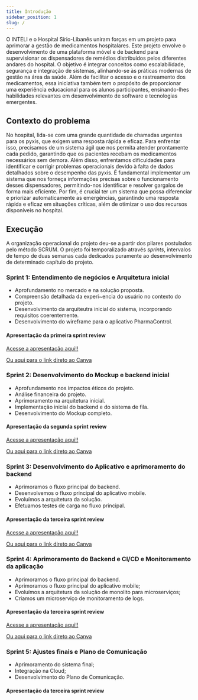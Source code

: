 ```yaml
---
title: Introdução
sidebar_position: 1
slug: /
---
```


O INTELI e o Hospital Sírio-Libanês uniram forças em um projeto para aprimorar a gestão de medicamentos hospitalares. Este projeto envolve o desenvolvimento de uma plataforma móvel e de backend para supervisionar os dispensadores de remédios distribuídos pelos diferentes andares do hospital. O objetivo é integrar conceitos como escalabilidade, segurança e integração de sistemas, alinhando-se às práticas modernas de gestão na área da saúde. Além de facilitar o acesso e o rastreamento dos medicamentos, essa iniciativa também tem o propósito de proporcionar uma experiência educacional para os alunos participantes, ensinando-lhes habilidades relevantes em desenvolvimento de software e tecnologias emergentes.

## Contexto do problema

No hospital, lida-se com uma grande quantidade de chamadas urgentes para os pyxis, que exigem uma resposta rápida e eficaz. Para enfrentar isso, precisamos de um sistema ágil que nos permita atender prontamente cada pedido, garantindo que os pacientes recebam os medicamentos necessários sem demora. Além disso, enfrentamos dificuldades para identificar e corrigir problemas operacionais devido à falta de dados detalhados sobre o desempenho das pyxis. É fundamental implementar um sistema que nos forneça informações precisas sobre o funcionamento desses dispensadores, permitindo-nos identificar e resolver gargalos de forma mais eficiente. Por fim, é crucial ter um sistema que possa diferenciar e priorizar automaticamente as emergências, garantindo uma resposta rápida e eficaz em situações críticas, além de otimizar o uso dos recursos disponíveis no hospital.

## Execução

A organização operacional do projeto deu-se a partir dos pilares postulados pelo método SCRUM. O projeto foi temporalizado através *sprints*, intervalos de tempo de duas semanas cada dedicados puramente ao desenvolvimento de determinado capítulo do projeto.

### Sprint 1: Entendimento de negócios e Arquitetura inicial

- Aprofundamento no mercado e na solução proposta.
- Compreensão detalhada da experi~encia do usuário no contexto do projeto.
- Desenvolvimento da arquiteutra inicial do sistema, incorporando requisitos coerentemente.
- Desenvolvimento do wireframe para o aplicativo PharmaControl.

#### **Apresentação da primeira sprint review**

[Acesse a apresentação aqui!!](../static/reviews/SPRINT%2001%20-%20GRUPO%202%20-%20M10.pdf)

[Ou aqui para o link direto ao Canva](https://www.canva.com/design/DAGDbJxQZs8/m8QlQdloXF5hRO6SN1k2pw/view?utm_content=DAGDbJxQZs8&utm_campaign=designshare&utm_medium=link&utm_source=editor)

### Sprint 2: Desenvolvimento do Mockup e backend inicial

- Aprofundamento nos impactos éticos do projeto.
- Análise financeira do projeto.
- Aprimoramento na arquitetura inicial.
- Implementação inicial do backend e do sistema de fila.
- Desenvolvimento do Mockup completo.

#### **Apresentação da segunda sprint review**

[Acesse a apresentação aqui!!](../static/reviews/SPRINT%2002%20-%20GRUPO%202%20-%20M10.pdf)

[Ou aqui para o link direto ao Canva](https://www.canva.com/design/DAGEpOlf4Dc/DUNxGVev4g_skPARg7t7Vw/view?utm_content=DAGEpOlf4Dc&utm_campaign=share_your_design&utm_medium=link&utm_source=shareyourdesignpanel)

### Sprint 3: Desenvolvimento do Aplicativo e aprimoramento do backend

- Aprimoramos o fluxo principal do backend.
- Desenvolvemos o fluxo principal do aplicativo mobile.
- Evoluímos a arquitetura da solução.
- Efetuamos testes de carga no fluxo principal.

#### **Apresentação da terceira sprint review**

[Acesse a apresentação aqui!!](../static/reviews/SPRINT%2003%20-%20GRUPO%202%20-%20M10.pdf)

[Ou aqui para o link direto ao Canva](https://www.canva.com/design/DAGGI_A8M3E/qo1E8Go0sUXf6uJoRcro-A/view?utm_content=DAGGI_A8M3E&utm_campaign=designshare&utm_medium=link&utm_source=editor)

### Sprint 4:  Aprimoramento do Backend e CI/CD e Monitoramento da aplicação

- Aprimoramos o fluxo principal do backend.
- Aprimoramos o fluxo principal do aplicativo mobile;
- Evoluímos a arquitetura da solução de monolito para microserviços;
- Criamos um microserviço de monitoramento de logs.

#### **Apresentação da terceira sprint review**

[Acesse a apresentação aqui!!](../static/reviews/SPRINT%2004%20-%20GRUPO%202%20-%20M10.pdf)

[Ou aqui para o link direto ao Canva](https://www.canva.com/design/DAGHc3aPOxo/f3lxHKV3tBaBIeXzomLYPQ/edit?utm_content=DAGHc3aPOxo&utm_campaign=designshare&utm_medium=link2&utm_source=sharebutton)

### Sprint 5: Ajustes finais e Plano de Comunicação

- Aprimoramento do sistema final;
- Integração na Cloud;
- Desenvolvimento do Plano de Comunicação. 

#### **Apresentação da terceira sprint review**